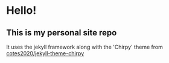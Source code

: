 # Hello!
## This is my personal site repo
It uses the jekyll framework along with the 'Chirpy' theme from [cotes2020/jekyll-theme-chirpy](https://github.com/cotes2020/jekyll-theme-chirpy)
